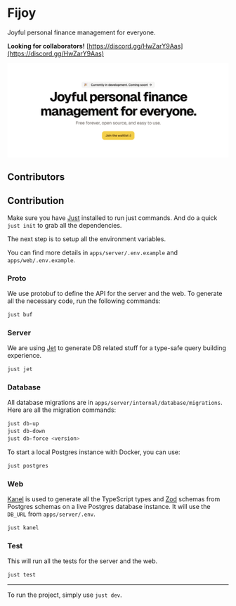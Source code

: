 # Fijoy

Joyful personal finance management for everyone.

**Looking for collaborators!** [https://discord.gg/HwZarY9Aas](https://discord.gg/HwZarY9Aas)

![Fijoy Home](./assets/readme.png)

## Contributors

<!-- ALL-CONTRIBUTORS-LIST:START - Do not remove or modify this section -->
<!-- prettier-ignore-start -->
<!-- markdownlint-disable -->

<!-- markdownlint-restore -->
<!-- prettier-ignore-end -->

<!-- ALL-CONTRIBUTORS-LIST:END -->

## Contribution

Make sure you have [Just](https://github.com/casey/just) installed to run just commands.
And do a quick `just init` to grab all the dependencies.

The next step is to setup all the environment variables.

You can find more details in `apps/server/.env.example` and
`apps/web/.env.example`.

### Proto

We use protobuf to define the API for the server and the web.
To generate all the necessary code, run the following commands:

```bash
just buf
```

### Server

We are using [Jet](https://github.com/go-jet/jet) to generate DB related stuff for
a type-safe query building experience.

```bash
just jet
```

### Database

All database migrations are in `apps/server/internal/database/migrations`.
Here are all the migration commands:

```bash
just db-up
just db-down
just db-force <version>
```

To start a local Postgres instance with Docker, you can use:

```bash
just postgres
```

### Web

[Kanel](https://kristiandupont.github.io/kanel/) is used to generate all the
TypeScript types and [Zod](https://zod.dev/) schemas from Postgres schemas on
a live Postgres database instance. It will use the `DB_URL` from `apps/server/.env`.

```bash
just kanel
```

### Test

This will run all the tests for the server and the web.

```bash
just test
```

---

To run the project, simply use `just dev`.
